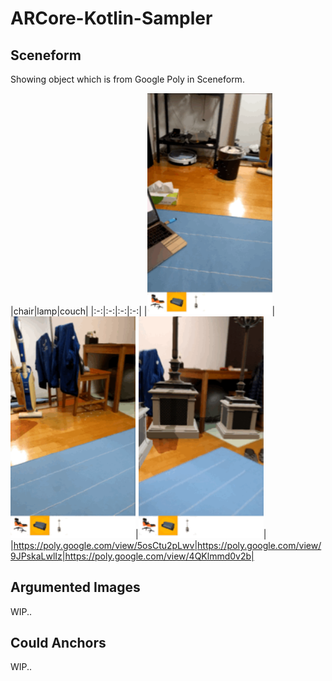 # ARCore-Kotlin-Sampler

## Sceneform

Showing object which is from Google Poly in Sceneform.

|chair|lamp|couch|
|:-:|:-:|:-:|:-:|
|<img src="gifs/chair.gif" width=200>|<img src="gifs/lamp.gif" width=200>|<img src="gifs/couch.gif" width=200>|
|https://poly.google.com/view/5osCtu2pLwv|https://poly.google.com/view/9JPskaLwlIz|https://poly.google.com/view/4QKlmmd0v2b|

## Argumented Images

WIP..

## Could Anchors

WIP..
